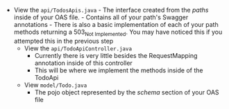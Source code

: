 
- View the `api/TodosApis.java`
      - The interface created from the *paths* inside of your OAS file.
      - Contains all of your path's Swagger annotations
      - There is also a basic implementation of each of your path methods returning a 503<sub>Not Implemented</sub>. You may have noticed this if you attempted this in the previous step
   - View the `api/TodoApiController.java`
      - Currently there is very little besides the RequestMapping annotation inside of this controller
      - This will be where we implement the methods inside of the TodoApi
   - View `model/Todo.java`
      - The pojo object represented by the *schema* section of your OAS file
